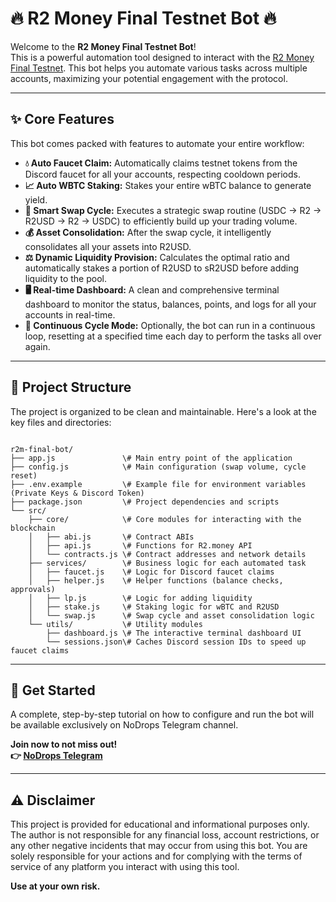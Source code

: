 # 🔥 R2 Money Final Testnet Bot 🔥

Welcome to the **R2 Money Final Testnet Bot**! \
This is a powerful automation tool designed to interact with the [R2 Money Final Testnet](https://www.r2.money/?code=PWNLN). This bot helps you automate various tasks across multiple accounts, maximizing your potential engagement with the protocol.


---

## ✨ Core Features

This bot comes packed with features to automate your entire workflow:

-   **💧 Auto Faucet Claim:** Automatically claims testnet tokens from the Discord faucet for all your accounts, respecting cooldown periods.
-   **📈 Auto WBTC Staking:** Stakes your entire wBTC balance to generate yield.
-   **🔄 Smart Swap Cycle:** Executes a strategic swap routine (USDC -> R2 -> R2USD -> R2 -> USDC) to efficiently build up your trading volume.
-   **💰 Asset Consolidation:** After the swap cycle, it intelligently consolidates all your assets into R2USD.
-   **⚖️ Dynamic Liquidity Provision:** Calculates the optimal ratio and automatically stakes a portion of R2USD to sR2USD before adding liquidity to the pool.
-   **🖥️ Real-time Dashboard:** A clean and comprehensive terminal dashboard to monitor the status, balances, points, and logs for all your accounts in real-time.
-   **🔄 Continuous Cycle Mode:** Optionally, the bot can run in a continuous loop, resetting at a specified time each day to perform the tasks all over again.

---

## 📂 Project Structure

The project is organized to be clean and maintainable. Here's a look at the key files and directories:

```

r2m-final-bot/
├── app.js               \# Main entry point of the application
├── config.js            \# Main configuration (swap volume, cycle reset)
├── .env.example         \# Example file for environment variables (Private Keys & Discord Token)
├── package.json         \# Project dependencies and scripts
└── src/
    ├── core/            \# Core modules for interacting with the blockchain
    │   ├── abi.js       \# Contract ABIs
    │   ├── api.js       \# Functions for R2.money API
    │   └── contracts.js \# Contract addresses and network details
    ├── services/        \# Business logic for each automated task
    │   ├── faucet.js    \# Logic for Discord faucet claims
    │   ├── helper.js    \# Helper functions (balance checks, approvals)
    │   ├── lp.js        \# Logic for adding liquidity
    │   ├── stake.js     \# Staking logic for wBTC and R2USD
    │   └── swap.js      \# Swap cycle and asset consolidation logic
    └── utils/           \# Utility modules
        ├── dashboard.js \# The interactive terminal dashboard UI
        └── sessions.json\# Caches Discord session IDs to speed up faucet claims

```

---

## 🚀 Get Started

A complete, step-by-step tutorial on how to configure and run the bot will be available exclusively on NoDrops Telegram channel.

**Join now to not miss out! \
👉 [NoDrops Telegram](https://t.me/NoDrops)**

---

## ⚠️ Disclaimer

This project is provided for educational and informational purposes only. The author is not responsible for any financial loss, account restrictions, or any other negative incidents that may occur from using this bot. You are solely responsible for your actions and for complying with the terms of service of any platform you interact with using this tool.

**Use at your own risk.**
